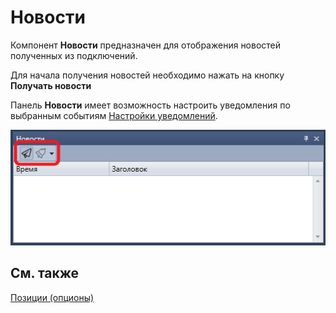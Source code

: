 # Новости

Компонент **Новости** предназначен для отображения новостей полученных из подключений.

Для начала получения новостей необходимо нажать на кнопку **Получать новости**

Панель **Новости** имеет возможность настроить уведомления по выбранным событиям [Настройки уведомлений](Terminal_Notifications.md).

![Terminal news 00](../images/Terminal_news_00.png)

## См. также

[Позиции (опционы)](Terminal_options_positions.md)
